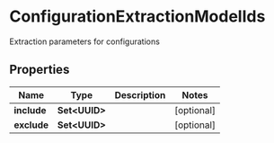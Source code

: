 

# ConfigurationExtractionModelIds

Extraction parameters for configurations

## Properties

| Name | Type | Description | Notes |
|------------ | ------------- | ------------- | -------------|
|**include** | **Set&lt;UUID&gt;** |  |  [optional] |
|**exclude** | **Set&lt;UUID&gt;** |  |  [optional] |



